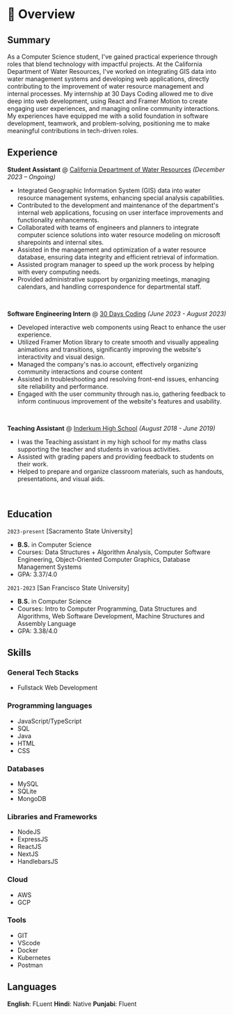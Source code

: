 # 📖 Overview

## Summary

As a Computer Science student, I've gained practical experience through roles that blend technology with impactful projects. At the California Department of Water Resources, I've worked on integrating GIS data into water management systems and developing web applications, directly contributing to the improvement of water resource management and internal processes. My internship at 30 Days Coding allowed me to dive deep into web development, using React and Framer Motion to create engaging user experiences, and managing online community interactions. My experiences have equipped me with a solid foundation in software development, teamwork, and problem-solving, positioning me to make meaningful contributions in tech-driven roles.


## Experience

**Student Assistant** @ [California Department of Water Resources](https://water.ca.gov/)	 _(December 2023 – Ongoing)_
- Integrated Geographic Information System (GIS) data into water resource management systems, enhancing special analysis capabilities.
- Contributed to the development and maintenance of the department's internal web applications, focusing on user interface improvements and functionality enhancements.
- Collaborated with teams of engineers and planners to integrate computer science solutions into water resource modeling on microsoft sharepoints and internal sites.
- Assisted in the management and optimization of a water resource database, ensuring data integrity and efficient retrieval of information.
- Assisted program manager to speed up the work process by helping with every computing needs. 
- Provided administrative support by organizing meetings, managing calendars, and handling correspondence for departmental staff.


&nbsp; 

**Software Engineering Intern** @ [30 Days Coding](https://www.30dayscoding.com/) _(June 2023 - August 2023)_

- Developed interactive web components using React to enhance the user experience. 
- Utilized Framer Motion library to create smooth and visually appealing animations and transitions, significantly improving the website's interactivity and visual design.
- Managed the company's nas.io account, effectively organizing community interactions and course content
- Assisted in troubleshooting and resolving front-end issues, enhancing site reliability and performance.
- Engaged with the user community through nas.io, gathering feedback to inform continuous improvement of the website's features and usability.

&nbsp;

**Teaching Assistant** @ [Inderkum High School](https://natomasunified.org/ihs/) _(August 2018 - June 2019)_                        
- I was the Teaching assistant in my high school for my maths class supporting the teacher and students in various activities. 
- Assisted with grading papers and providing feedback to students on their work.
- Helped to prepare and organize classroom materials, such as handouts, presentations, and visual aids.

&nbsp;

## Education

`2023-present` [Sacramento State University]
- **B.S.** in Computer Science
- Courses: Data Structures + Algorithm Analysis, Computer Software Engineering, Object-Oriented Computer Graphics, Database Management Systems
- GPA: 3.37/4.0

`2021-2023` [San Francisco State University]
- **B.S.** in Computer Science
- Courses: Intro to Computer Programming, Data Structures and Algorithms, Web Software Development, Machine Structures and Assembly Language
- GPA: 3.38/4.0

## Skills
### General Tech Stacks
- Fullstack Web Development

### Programming languages
- JavaScript/TypeScript
- SQL
- Java
- HTML
- CSS

### Databases
- MySQL
- SQLite
- MongoDB

### Libraries and Frameworks
- NodeJS
- ExpressJS
- ReactJS
- NextJS
- HandlebarsJS

### Cloud
- AWS
- GCP

### Tools
- GIT
- VScode
- Docker
- Kubernetes
- Postman

## Languages
**English**: FLuent
**Hindi**: Native
**Punjabi**: Fluent